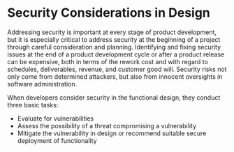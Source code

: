 # Security Considerations in Design

Addressing security is important at every stage of product development, but it is especially critical to address security
at the beginning of a project through careful consideration and planning. Identifying and fixing security issues at the
end of a product development cycle or after a product release can be expensive, both in terms of the rework cost and
with regard to schedules, deliverables, revenue, and customer good will. Security risks not only come from determined
attackers, but also from innocent oversights in software administration.

When developers consider security in the functional design, they conduct three basic tasks:
- Evaluate for vulnerabilities
- Assess the possibility of a threat compromising a vulnerability
- Mitigate the vulnerability in design or recommend suitable secure deployment of functionality
